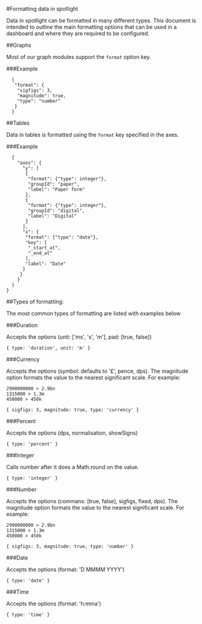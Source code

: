 #Formatting data in spotlight

Data in spotlight can be formatted in many different types. This document is intended to outline the main formatting options that can be used in a dashboard and where they are required to be configured.

##Graphs

Most of our graph modules support the `format` option key.

###Example

```
  {
   "format": {
    "sigfigs": 3,
    "magnitude": true,
    "type": "number"
   }
  }
```

##Tables

Data in tables is formatted using the `format` key specified in the axes.

###Example

```
  {
    "axes": {
      "y": [
       {
        "format": {"type": integer"},
        "groupId": "paper",
        "label": "Paper form"
       },
       {
        "format": {"type": integer"},
        "groupId": "digital",
        "label": "Digital"
       }
      ],
      "x": {
       "format": {"type": "date"},
       "key": [
        "_start_at",
        "_end_at"
       ],
       "label": "Date"
      }
     }
    }
  }
}
```

##Types of formatting:

The most common types of formatting are listed with examples below

###Duration

Accepts the options (unit: ['ms', 's', 'm'], pad: [true, false])

```
{ type: 'duration', unit: 'm' }
```

###Currency

Accepts the options (symbol: defaults to '£', pence, dps). The magnitude option formats the value to the nearest significant scale. For example:
```
2990000000 > 2.9bn
1315000 > 1.3m
450000 > 450k
```
```
{ sigfigs: 3, magnitude: true, type: 'currency' }
```

###Percent

Accepts the options (dps, normalisation, showSigns)

```
{ type: 'percent' }
```

###Integer

Calls number after it does a Math.round on the value.

```
{ type: 'integer' }
```

###Number

Accepts the options (commans: [true, false], sigfigs, fixed, dps). The magnitude option formats the value to the nearest significant scale. For example:
```
2990000000 > 2.9bn
1315000 > 1.3m
450000 > 450k
```

```
{ sigfigs: 3, magnitude: true, type: 'number' }
```

###Date

Accepts the options (format: 'D MMMM YYYY')

```
{ type: 'date' }
```

###Time

Accepts the options (format: 'h:mma')

```
{ type: 'time' }
```


